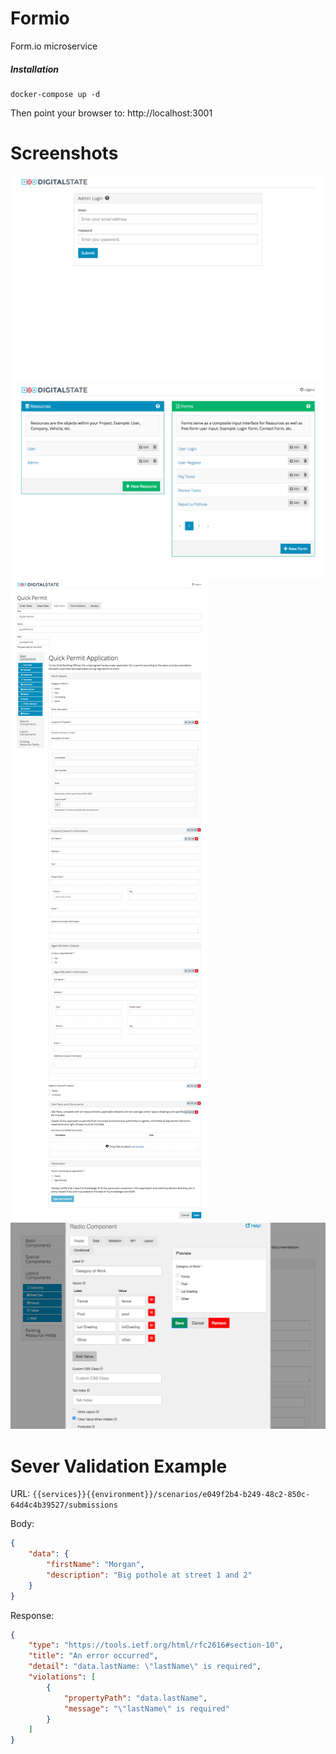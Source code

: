 # Formio
Form.io microservice


##### Installation
```
docker-compose up -d
```

Then point your browser to: http://localhost:3001



# Screenshots

![formio login](./docs/resources/formio-login.png)
![formio form menu](./docs/resources/formio-form-menu.png)
![formio full form example](./docs/resources/formio-full-form.png)
![formio radio component edit](./docs/resources/formio-raido-component-edit.png)


# Sever Validation Example

URL: `{{services}}{{environment}}/scenarios/e049f2b4-b249-48c2-850c-64d4c4b39527/submissions`

Body:

```json
{
	"data": {
		"firstName": "Morgan",
		"description": "Big pothole at street 1 and 2"
	}
}
```

Response:

```json
{
    "type": "https://tools.ietf.org/html/rfc2616#section-10",
    "title": "An error occurred",
    "detail": "data.lastName: \"lastName\" is required",
    "violations": [
        {
            "propertyPath": "data.lastName",
            "message": "\"lastName\" is required"
        }
    ]
}
```